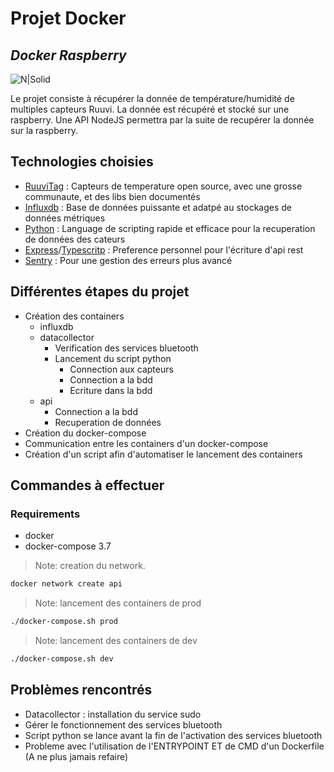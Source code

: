 # Projet Docker

## _Docker Raspberry_

![N|Solid](https://upload.wikimedia.org/wikipedia/commons/thumb/4/4e/Docker_%28container_engine%29_logo.svg/1280px-Docker_%28container_engine%29_logo.svg.png)

Le projet consiste à récupérer la donnée de température/humidité de multiples capteurs Ruuvi.
La donnée est récupéré et stocké sur une raspberry.
Une API NodeJS permettra par la suite de recupérer la donnée sur la raspberry.

## Technologies choisies

- [RuuviTag](https://ruuvi.com/) : Capteurs de temperature open source, avec une grosse communaute, et des libs bien documentés
- [Influxdb](https://www.influxdata.com/) : Base de données puissante et adatpé au stockages de données métriques
- [Python](https://www.python.org/) : Language de scripting rapide et efficace pour la recuperation de données des cateurs
- [Express](https://expressjs.com/)/[Typescritp](https://www.typescriptlang.org/) : Preference personnel pour l'écriture d'api rest
- [Sentry](https://sentry.io/welcome/) : Pour une gestion des erreurs plus avancé

## Différentes étapes du projet

- Création des containers
  - influxdb
  - datacollector
    - Verification des services bluetooth
    - Lancement du script python
      - Connection aux capteurs
      - Connection a la bdd
      - Ecriture dans la bdd
  - api
    - Connection a la bdd
    - Recuperation de données
- Création du docker-compose
- Communication entre les containers d'un docker-compose
- Création d'un script afin d'automatiser le lancement des containers

## Commandes à effectuer

### Requirements

- docker
- docker-compose 3.7

> Note: creation du network.

```sh
docker network create api
```

> Note: lancement des containers de prod

```sh
./docker-compose.sh prod
```

> Note: lancement des containers de dev

```sh
./docker-compose.sh dev
```

## Problèmes rencontrés

- Datacollector : installation du service sudo
- Gérer le fonctionnement des services bluetooth
- Script python se lance avant la fin de l'activation des services bluetooth
- Probleme avec l'utilisation de l'ENTRYPOINT ET de CMD d'un Dockerfile (A ne plus jamais refaire)
